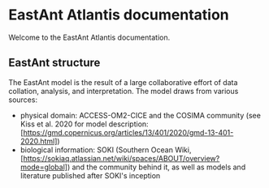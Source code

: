 # EastAnt Atlantis documentation
Welcome to the EastAnt Atlantis documentation.

## EastAnt structure
The EastAnt model is the result of a large collaborative effort of data collation, analysis, and interpretation. The model draws from various sources:
- physical domain: ACCESS-OM2-CICE and the COSIMA community (see Kiss et al. 2020 for model description: [https://gmd.copernicus.org/articles/13/401/2020/gmd-13-401-2020.html])
- biological information: SOKI (Southern Ocean Wiki, [https://sokiaq.atlassian.net/wiki/spaces/ABOUT/overview?mode=global]) and the community behind it, as well as models and literature published after SOKI's inception
